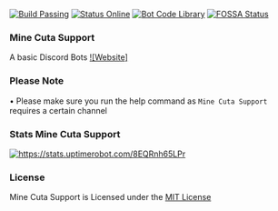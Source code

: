 [![Build Passing](https://img.shields.io/badge/build-Passing%20-green.svg?style=flat)](https://github.com/GrimDesignsFiveM/NinjaBot2.0/) [![Status Online](https://img.shields.io/badge/status-Online%20-brightgreen.svg?style=flat)](https://github.com/MineCuta1107/Mine-Cuta-Support/) [![Bot Code Library](https://img.shields.io/badge/code-discord.js-yellowgreen.svg)](https://discord.js.org/#/) [![FOSSA Status](https://app.fossa.io/api/projects/git%2Bgithub.com%2FGrimDesignsFiveM%2FNinjaBot2.0.svg?type=shield)](https://app.fossa.io/projects/git%2Bgithub.com%2FGrimDesignsFiveM%2FNinjaBot2.0?ref=badge_shield)


### Mine Cuta Support 
A basic Discord Bots
[![Website]](https://minecutasupport.glitch.me/)

### Please Note
•  Please make sure you run the help command as `Mine Cuta Support` requires a certain channel

### Stats Mine Cuta Support
<a href="https://stats.uptimerobot.com/8EQRnh65LPr">
  <img src="https://cdn.discordapp.com/attachments/575253529510543380/654548194440511498/unknown.png" alt="https://stats.uptimerobot.com/8EQRnh65LPr">
</a>

### License
Mine Cuta Support is Licensed under the [MIT License](https://github.com/MineCuta1107/Mine-Cuta-Support/blob/master/LICENSE)
